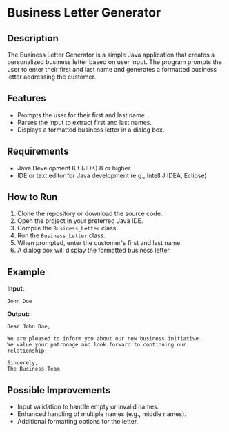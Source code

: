 # Business Letter Generator

## Description
The Business Letter Generator is a simple Java application that creates a personalized business letter based on user input. The program prompts the user to enter their first and last name and generates a formatted business letter addressing the customer.

## Features
- Prompts the user for their first and last name.
- Parses the input to extract first and last names.
- Displays a formatted business letter in a dialog box.

## Requirements
- Java Development Kit (JDK) 8 or higher
- IDE or text editor for Java development (e.g., IntelliJ IDEA, Eclipse)

## How to Run
1. Clone the repository or download the source code.
2. Open the project in your preferred Java IDE.
3. Compile the `Business_Letter` class.
4. Run the `Business_Letter` class.
5. When prompted, enter the customer's first and last name.
6. A dialog box will display the formatted business letter.

## Example
**Input:**
```
John Doe
```

**Output:**
```
Dear John Doe,

We are pleased to inform you about our new business initiative.
We value your patronage and look forward to continuing our relationship.

Sincerely,
The Business Team
```

## Possible Improvements
- Input validation to handle empty or invalid names.
- Enhanced handling of multiple names (e.g., middle names).
- Additional formatting options for the letter.
